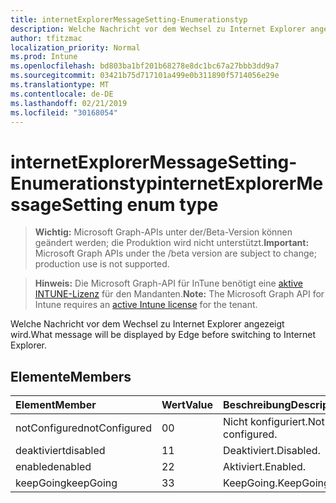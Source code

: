 ```yaml
---
title: internetExplorerMessageSetting-Enumerationstyp
description: Welche Nachricht vor dem Wechsel zu Internet Explorer angezeigt wird.
author: tfitzmac
localization_priority: Normal
ms.prod: Intune
ms.openlocfilehash: bd803ba1bf201b68278e8dc1bc67a27bbb3dd9a7
ms.sourcegitcommit: 03421b75d717101a499e0b311890f5714056e29e
ms.translationtype: MT
ms.contentlocale: de-DE
ms.lasthandoff: 02/21/2019
ms.locfileid: "30168054"
---
```

# <a name="internetexplorermessagesetting-enum-type"></a><span data-ttu-id="7a276-103">internetExplorerMessageSetting-Enumerationstyp</span><span class="sxs-lookup"><span data-stu-id="7a276-103">internetExplorerMessageSetting enum type</span></span>

> <span data-ttu-id="7a276-104">**Wichtig:** Microsoft Graph-APIs unter der/Beta-Version können geändert werden; die Produktion wird nicht unterstützt.</span><span class="sxs-lookup"><span data-stu-id="7a276-104">**Important:** Microsoft Graph APIs under the /beta version are subject to change; production use is not supported.</span></span>

> <span data-ttu-id="7a276-105">**Hinweis:** Die Microsoft Graph-API für InTune benötigt eine [aktive INTUNE-Lizenz](https://go.microsoft.com/fwlink/?linkid=839381) für den Mandanten.</span><span class="sxs-lookup"><span data-stu-id="7a276-105">**Note:** The Microsoft Graph API for Intune requires an [active Intune license](https://go.microsoft.com/fwlink/?linkid=839381) for the tenant.</span></span>

<span data-ttu-id="7a276-106">Welche Nachricht vor dem Wechsel zu Internet Explorer angezeigt wird.</span><span class="sxs-lookup"><span data-stu-id="7a276-106">What message will be displayed by Edge before switching to Internet Explorer.</span></span>

## <a name="members"></a><span data-ttu-id="7a276-107">Elemente</span><span class="sxs-lookup"><span data-stu-id="7a276-107">Members</span></span>
|<span data-ttu-id="7a276-108">Element</span><span class="sxs-lookup"><span data-stu-id="7a276-108">Member</span></span>|<span data-ttu-id="7a276-109">Wert</span><span class="sxs-lookup"><span data-stu-id="7a276-109">Value</span></span>|<span data-ttu-id="7a276-110">Beschreibung</span><span class="sxs-lookup"><span data-stu-id="7a276-110">Description</span></span>|
|:---|:---|:---|
|<span data-ttu-id="7a276-111">notConfigured</span><span class="sxs-lookup"><span data-stu-id="7a276-111">notConfigured</span></span>|<span data-ttu-id="7a276-112">0</span><span class="sxs-lookup"><span data-stu-id="7a276-112">0</span></span>|<span data-ttu-id="7a276-113">Nicht konfiguriert.</span><span class="sxs-lookup"><span data-stu-id="7a276-113">Not configured.</span></span>|
|<span data-ttu-id="7a276-114">deaktiviert</span><span class="sxs-lookup"><span data-stu-id="7a276-114">disabled</span></span>|<span data-ttu-id="7a276-115">1</span><span class="sxs-lookup"><span data-stu-id="7a276-115">1</span></span>|<span data-ttu-id="7a276-116">Deaktiviert.</span><span class="sxs-lookup"><span data-stu-id="7a276-116">Disabled.</span></span>|
|<span data-ttu-id="7a276-117">enabled</span><span class="sxs-lookup"><span data-stu-id="7a276-117">enabled</span></span>|<span data-ttu-id="7a276-118">2</span><span class="sxs-lookup"><span data-stu-id="7a276-118">2</span></span>|<span data-ttu-id="7a276-119">Aktiviert.</span><span class="sxs-lookup"><span data-stu-id="7a276-119">Enabled.</span></span>|
|<span data-ttu-id="7a276-120">keepGoing</span><span class="sxs-lookup"><span data-stu-id="7a276-120">keepGoing</span></span>|<span data-ttu-id="7a276-121">3</span><span class="sxs-lookup"><span data-stu-id="7a276-121">3</span></span>|<span data-ttu-id="7a276-122">KeepGoing.</span><span class="sxs-lookup"><span data-stu-id="7a276-122">KeepGoing.</span></span>|




